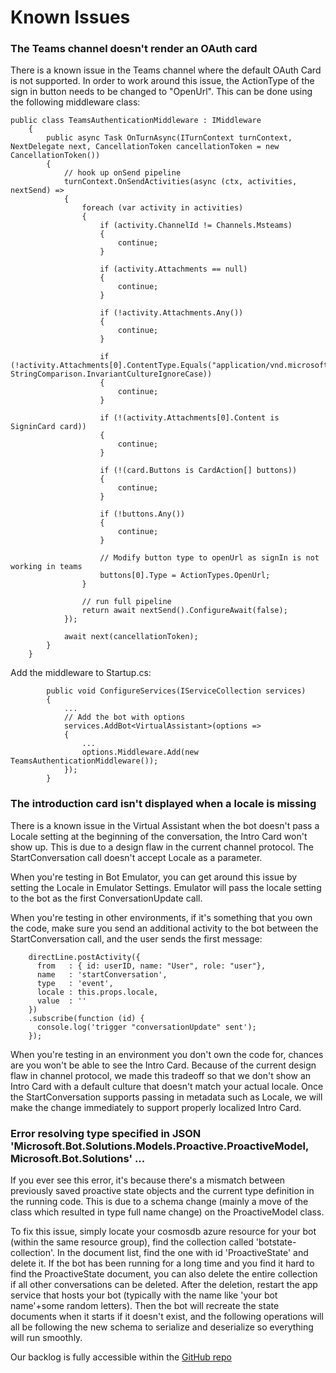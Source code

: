 # Known Issues


### The Teams channel doesn't render an OAuth card
There is a known issue in the Teams channel where the default OAuth Card is not supported. In order to work around this issue, the ActionType of the sign in button needs to be changed to "OpenUrl". This can be done using the following middleware class:

```
public class TeamsAuthenticationMiddleware : IMiddleware
    {
        public async Task OnTurnAsync(ITurnContext turnContext, NextDelegate next, CancellationToken cancellationToken = new CancellationToken())
        {
            // hook up onSend pipeline
            turnContext.OnSendActivities(async (ctx, activities, nextSend) =>
            {
                foreach (var activity in activities)
                {
                    if (activity.ChannelId != Channels.Msteams)
                    {
                        continue;
                    }

                    if (activity.Attachments == null)
                    {
                        continue;
                    }

                    if (!activity.Attachments.Any())
                    {
                        continue;
                    }

                    if (!activity.Attachments[0].ContentType.Equals("application/vnd.microsoft.card.signin", StringComparison.InvariantCultureIgnoreCase))
                    {
                        continue;
                    }

                    if (!(activity.Attachments[0].Content is SigninCard card))
                    {
                        continue;
                    }

                    if (!(card.Buttons is CardAction[] buttons))
                    {
                        continue;
                    }

                    if (!buttons.Any())
                    {
                        continue;
                    }

                    // Modify button type to openUrl as signIn is not working in teams
                    buttons[0].Type = ActionTypes.OpenUrl;
                }

                // run full pipeline
                return await nextSend().ConfigureAwait(false);
            });

            await next(cancellationToken);
        }
    }
```

Add the middleware to Startup.cs:

```
        public void ConfigureServices(IServiceCollection services)
        {
            ...
            // Add the bot with options
            services.AddBot<VirtualAssistant>(options =>
            {
                ...
                options.Middleware.Add(new TeamsAuthenticationMiddleware());
            });
        }
```

### The introduction card isn't displayed when a locale is missing
There is a known issue in the Virtual Assistant when the bot doesn't pass a Locale setting at the beginning of the conversation, the Intro Card won't show up. This is due to a design flaw in the current channel protocol. The StartConversation call doesn't accept Locale as a parameter. 

When you're testing in Bot Emulator, you can get around this issue by setting the Locale in Emulator Settings. Emulator will pass the locale setting to the bot as the first ConversationUpdate call.

When you're testing in other environments, if it's something that you own the code, make sure you send an additional activity to the bot between the StartConversation call, and the user sends the first message:

```
    directLine.postActivity({
      from   : { id: userID, name: "User", role: "user"},
      name   : 'startConversation',
      type   : 'event',
      locale : this.props.locale,
      value  : ''
    })
    .subscribe(function (id) {
      console.log('trigger "conversationUpdate" sent');
    });
```

When you're testing in an environment you don't own the code for, chances are you won't be able to see the Intro Card. Because of the current design flaw in channel protocol, we made this tradeoff so that we don't show an Intro Card with a default culture that doesn't match your actual locale. Once the StartConversation supports passing in metadata such as Locale, we will make the change immediately to support properly localized Intro Card.

### Error resolving type specified in JSON 'Microsoft.Bot.Solutions.Models.Proactive.ProactiveModel, Microsoft.Bot.Solutions' ...

If you ever see this error, it's because there's a mismatch between previously saved proactive state objects and the current type definition in the running code. This is due to a schema change (mainly a move of the class which resulted in type full name change) on the ProactiveModel class.

To fix this issue, simply locate your cosmosdb azure resource for your bot (within the same resource group), find the collection called 'botstate-collection'. In the document list, find the one with id 'ProactiveState' and delete it. If the bot has been running for a long time and you find it hard to find the ProactiveState document, you can also delete the entire collection if all other conversations can be deleted. After the deletion, restart the app service that hosts your bot (typically with the name like 'your bot name'+some random letters). Then the bot will recreate the state documents when it starts if it doesn't exist, and the following operations will all be following the new schema to serialize and deserialize so everything will run smoothly.

Our backlog is fully accessible within the [GitHub repo](https://github.com/Microsoft/AI/)
